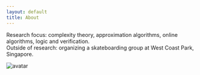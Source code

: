 ```yaml
---
layout: default
title: About
---
```


Research focus: complexity theory, approximation algorithms, online algorithms, logic and verification.  
Outside of research: organizing a skateboarding group at West Coast Park, Singapore.

![avatar](assets/avatar.jpg)
